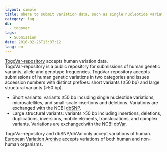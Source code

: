 ```yaml
---
layout: simple
title: Where to submit variation data, such as single nucleotide variations, structural variations, copy number variations (CNVs) and so on?
category: faq
db:
  - togovar
tags: 
  - Submission
date: 2016-02-26T13:37:12
lang: en
---
```


[TogoVar-repository](/togovar/index-e.html) accepts human variation data.  
TogoVar-repository is a public repository for submissions of human genetic variants, allele and genotype frequencies. TogoVar-repository accepts submissions of human genetic variations in two categories and issues accession numbers with distinct prefixes: short variants (&le;50 bp) and large structural variants (>50 bp).

* Short variants: variants &le;50 bp including single nucleotide variations, microsatellites, and small-scale insertions and deletions. Variations are exchanged with the NCBI [dbSNP](https://ncbi.nlm.nih.gov/snp/).
* Large structural variants: variants >50 bp including insertions, deletions, duplications, inversions, mobile elements, translocations, and complex variants. Variations are exchanged with the NCBI [dbVar](https://ncbi.nlm.nih.gov/dbvar/).

TogoVar-repository and dbSNP/dbVar only accept variations of human. [European Variation Archive](https://www.ebi.ac.uk/eva/) accepts variations of both human and non-human organisms.    
